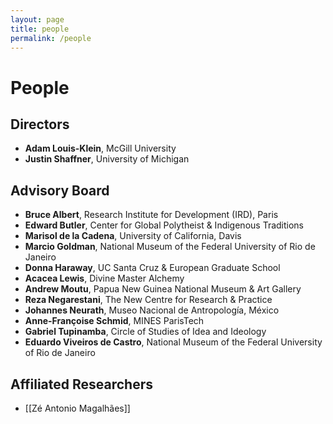 ```yaml
---
layout: page
title: people
permalink: /people
---
```


# People

## Directors

-   **Adam Louis-Klein**, McGill University
-   **Justin Shaffner**, University of Michigan

## Advisory Board

-   **Bruce Albert**, Research Institute for Development (IRD), Paris
-   **Edward Butler**, Center for Global Polytheist & Indigenous Traditions
-   **Marisol de la Cadena**, University of California, Davis
-   **Marcio Goldman**, National Museum of the Federal University of Rio de Janeiro
-   **Donna Haraway**, UC Santa Cruz & European Graduate School
-   **Acacea Lewis**, Divine Master Alchemy
-   **Andrew Moutu**, Papua New Guinea National Museum & Art Gallery
-   **Reza Negarestani**, The New Centre for Research & Practice
-   **Johannes Neurath**, Museo Nacional de Antropología, México
-   **Anne-Françoise Schmid**, MINES ParisTech
-   **Gabriel Tupinamba**, Circle of Studies of Idea and Ideology
-   **Eduardo Viveiros de Castro**, National Museum of the Federal University of Rio de Janeiro

## Affiliated Researchers

-   [[Zé Antonio Magalhães]]
